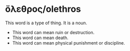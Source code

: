 # ὄλεθρος/olethros
This word is a type of thing. It is a noun.
* This word can mean ruin or destruction.
* This word can mean death.
* This word can mean physical punishment or discipline.
